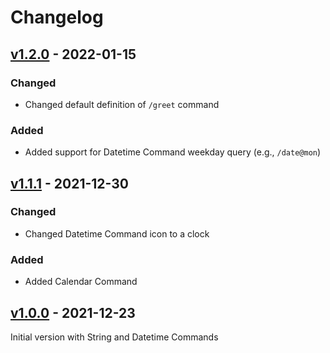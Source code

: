# Changelog

## [v1.2.0] - 2022-01-15
### Changed
- Changed default definition of `/greet` command

### Added
- Added support for Datetime Command weekday query (e.g., `/date@mon`)

## [v1.1.1] - 2021-12-30
### Changed
- Changed Datetime Command icon to a clock

### Added
- Added Calendar Command

## [v1.0.0] - 2021-12-23

Initial version with String and Datetime Commands

[v1.2.0]: https://github.com/hieuthi/joplin-plugin-slash-commands/compare/v1.1.1...v1.2.0
[v1.1.1]: https://github.com/hieuthi/joplin-plugin-slash-commands/compare/v1.0.0...v1.1.1
[v1.0.0]: https://github.com/hieuthi/joplin-plugin-slash-commands/releases/tag/v1.0.0